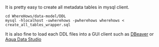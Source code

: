 It is pretty easy to create all metadata tables in mysql client.
```
cd WhereHows/data-model/DDL
mysql -hlocalhost -uwherehows -pwherehows wherehows < create_all_tables_wrapper.sql
```

It is also fine to load each DDL files into a GUI client such as [DBeaver][DBV] or [Aqua Data Studio][ADS]

[DBV]: http://dbeaver.jkiss.org/
[ADS]: http://www.aquafold.com/
